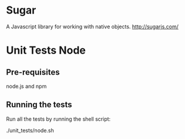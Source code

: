 Sugar
=====

A Javascript library for working with native objects.
http://sugarjs.com/





Unit Tests Node
===============

## Pre-requisites

node.js and npm

## Running the tests

Run all the tests by running the shell script:

./unit_tests/node.sh



